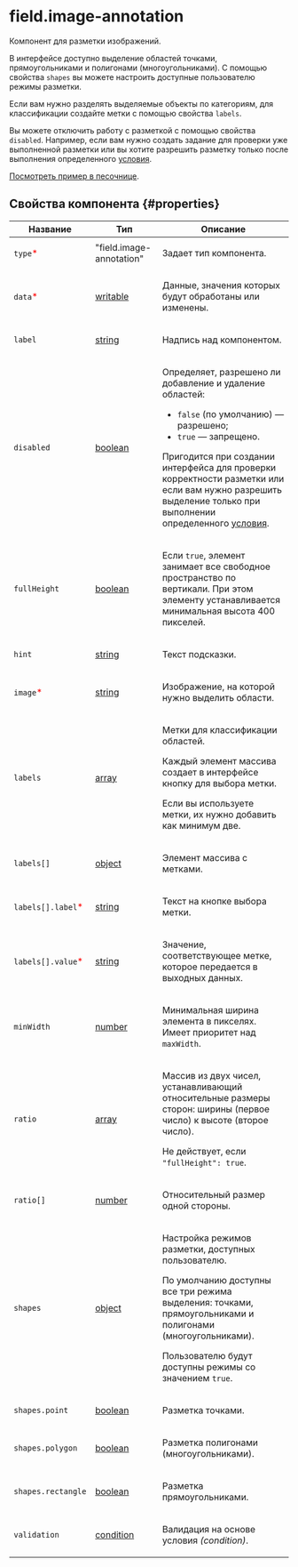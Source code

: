 # field.image-annotation

Компонент для разметки изображений.

В интерфейсе доступно выделение областей точками, прямоугольниками и полигонами (многоугольниками). С помощью свойства `shapes` вы можете настроить доступные пользователю режимы разметки.

Если вам нужно разделять выделяемые объекты по категориям, для классификации создайте метки с помощью свойства `labels`.

Вы можете отключить работу с разметкой с помощью свойства `disabled`. Например, если вам нужно создать задание для проверки уже выполненной разметки или вы хотите разрешить разметку только после выполнения определенного [условия](helper.if.md).

[Посмотреть пример в песочнице](https://clck.ru/TSC6f).

## Свойства компонента {#properties}

| Название                                           | Тип                                                                                    | Описание                                                                                                                                                                                                                                                                                                                                                 |
| -------------------------------------------------- | -------------------------------------------------------------------------------------- | -------------------------------------------------------------------------------------------------------------------------------------------------------------------------------------------------------------------------------------------------------------------------------------------------------------------------------------------------------- |
| `type`<span style="color: red">\*</span>           | "field.image-annotation"                                                               | <p>Задает тип компонента.</p>                                                                                                                                                                                                                                                                                                                            |
| `data`<span style="color: red">\*</span>           | <a class="xref popup-link" href="../concepts/types.dita#types/writable">writable</a>   | <p>Данные, значения которых будут обработаны или изменены.</p>                                                                                                                                                                                                                                                                                           |
| `label`                                            | <a class="xref popup-link" href="../concepts/types.dita#types/string">string</a>       | <p>Надпись над компонентом.</p>                                                                                                                                                                                                                                                                                                                          |
| `disabled`                                         | <a class="xref popup-link" href="../concepts/types.dita#types/boolean">boolean</a>     | <p>Определяет, разрешено ли добавление и удаление областей:</p><ul><li>`false` (по умолчанию) — разрешено;</li><li>`true` — запрещено.</li></ul><p>Пригодится при создании интерфейса для проверки корректности разметки или если вам нужно разрешить выделение только при выполнении определенного <a href="../reference/helper.if.md">условия</a>.</p> |
| `fullHeight`                                       | <a class="xref popup-link" href="../concepts/types.dita#types/boolean">boolean</a>     | <p>Если `true`, элемент занимает все свободное пространство по вертикали. При этом элементу устанавливается минимальная высота 400 пикселей.</p>                                                                                                                                                                                                         |
| `hint`                                             | <a class="xref popup-link" href="../concepts/types.dita#types/string">string</a>       | <p>Текст подсказки.</p>                                                                                                                                                                                                                                                                                                                                  |
| `image`<span style="color: red">\*</span>          | <a class="xref popup-link" href="../concepts/types.dita#types/string">string</a>       | <p>Изображение, на которой нужно выделить области.</p>                                                                                                                                                                                                                                                                                                   |
| `labels`                                           | <a class="xref popup-link" href="../concepts/types.dita#types/array">array</a>         | <p>Метки для классификации областей.</p><p>Каждый элемент массива создает в интерфейсе кнопку для выбора метки.</p><p>Если вы используете метки, их нужно добавить как минимум две.</p>                                                                                                                                                                  |
| `labels[]`                                         | <a class="xref popup-link" href="../concepts/types.dita#types/object">object</a>       | <p>Элемент массива с метками.</p>                                                                                                                                                                                                                                                                                                                        |
| `labels[].label`<span style="color: red">\*</span> | <a class="xref popup-link" href="../concepts/types.dita#types/string">string</a>       | <p>Текст на кнопке выбора метки.</p>                                                                                                                                                                                                                                                                                                                     |
| `labels[].value`<span style="color: red">\*</span> | <a class="xref popup-link" href="../concepts/types.dita#types/string">string</a>       | <p>Значение, соответствующее метке, которое передается в выходных данных.</p>                                                                                                                                                                                                                                                                            |
| `minWidth`                                         | <a class="xref popup-link" href="../concepts/types.dita#types/number">number</a>       | <p>Минимальная ширина элемента в пикселях. Имеет приоритет над `maxWidth`.</p>                                                                                                                                                                                                                                                                           |
| `ratio`                                            | <a class="xref popup-link" href="../concepts/types.dita#types/array">array</a>         | <p>Массив из двух чисел, устанавливающий относительные размеры сторон: ширины (первое число) к высоте (второе число).</p><p>Не действует, если `"fullHeight": true`.</p>                                                                                                                                                                                 |
| `ratio[]`                                          | <a class="xref popup-link" href="../concepts/types.dita#types/number">number</a>       | <p>Относительный размер одной стороны.</p>                                                                                                                                                                                                                                                                                                               |
| `shapes`                                           | <a class="xref popup-link" href="../concepts/types.dita#types/object">object</a>       | <p>Настройка режимов разметки, доступных пользователю.</p><p>По умолчанию доступны все три режима выделения: точками, прямоугольниками и полигонами (многоугольниками).</p><p>Пользователю будут доступны режимы со значением `true`.</p>                                                                                                                |
| `shapes.point`                                     | <a class="xref popup-link" href="../concepts/types.dita#types/boolean">boolean</a>     | <p>Разметка точками.</p>                                                                                                                                                                                                                                                                                                                                 |
| `shapes.polygon`                                   | <a class="xref popup-link" href="../concepts/types.dita#types/boolean">boolean</a>     | <p>Разметка полигонами (многоугольниками).</p>                                                                                                                                                                                                                                                                                                           |
| `shapes.rectangle`                                 | <a class="xref popup-link" href="../concepts/types.dita#types/boolean">boolean</a>     | <p>Разметка прямоугольниками.</p>                                                                                                                                                                                                                                                                                                                        |
| `validation`                                       | <a class="xref popup-link" href="../concepts/types.dita#types/condition">condition</a> | <p>Валидация на основе условия <em>(condition)</em>.</p>                                                                                                                                                                                                                                                                                                 |
